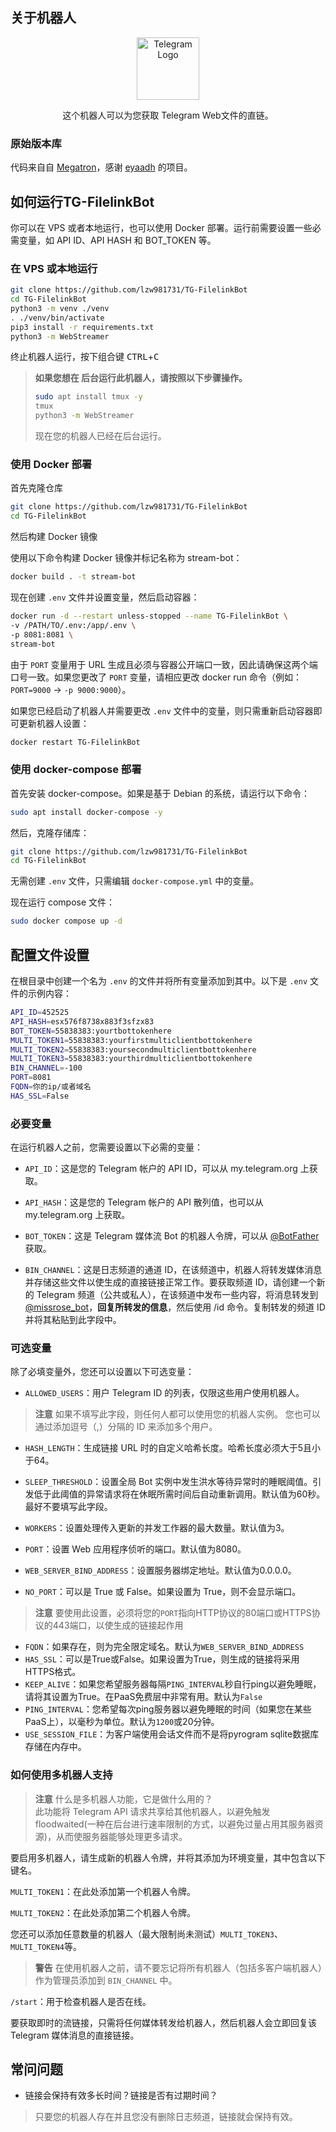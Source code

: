 

## 关于机器人

<p align="center">
    <a herf="https://github.com/EverythingSuckz/TG-FileStreamBot">
        <img src="https://telegra.ph/file/a8bb3f6b334ad1200ddb4.png" height="100" width="100" alt="Telegram Logo">
    </a>
</p>
<p align='center'>
    这个机器人可以为您获取 Telegram Web文件的直链。
</p>

### 原始版本库

代码来自自 [Megatron](https://github.com/eyaadh/megadlbot_oss)，感谢 [eyaadh](https://github.com/eyaadh) 的项目。

## 如何运行TG-FilelinkBot

你可以在 VPS 或者本地运行，也可以使用 Docker 部署。运行前需要设置一些必需变量，如 API ID、API HASH 和 BOT_TOKEN 等。

### 在 VPS 或本地运行

```sh
git clone https://github.com/lzw981731/TG-FilelinkBot
cd TG-FilelinkBot
python3 -m venv ./venv
. ./venv/bin/activate
pip3 install -r requirements.txt
python3 -m WebStreamer
```

终止机器人运行，按下组合键 <kbd>CTRL</kbd>+<kbd>C</kbd>

> **如果您想在 后台运行此机器人，请按照以下步骤操作。**
> ```sh
> sudo apt install tmux -y
> tmux
> python3 -m WebStreamer
> ```
> 现在您的机器人已经在后台运行。

### 使用 Docker 部署
首先克隆仓库
```sh
git clone https://github.com/lzw981731/TG-FilelinkBot
cd TG-FilelinkBot
```
然后构建 Docker 镜像

使用以下命令构建 Docker 镜像并标记名称为 stream-bot：
```sh
docker build . -t stream-bot
```
现在创建 `.env` 文件并设置变量，然后启动容器：
```sh
docker run -d --restart unless-stopped --name TG-FilelinkBot \
-v /PATH/TO/.env:/app/.env \
-p 8081:8081 \
stream-bot
```
由于 `PORT` 变量用于 URL 生成且必须与容器公开端口一致，因此请确保这两个端口号一致。如果您更改了 `PORT` 变量，请相应更改 docker run 命令（例如：`PORT=9000` -> `-p 9000:9000`）。

如果您已经启动了机器人并需要更改 `.env` 文件中的变量，则只需重新启动容器即可更新机器人设置：
```sh
docker restart TG-FilelinkBot
```


### 使用 docker-compose 部署

首先安装 docker-compose。如果是基于 Debian 的系统，请运行以下命令：
```sh
sudo apt install docker-compose -y
```

然后，克隆存储库：
```sh
git clone https://github.com/lzw981731/TG-FilelinkBot
cd TG-FilelinkBot
```

无需创建 `.env` 文件，只需编辑 `docker-compose.yml` 中的变量。

现在运行 compose 文件：
```sh
sudo docker compose up -d
```
## 配置文件设置

在根目录中创建一个名为 `.env` 的文件并将所有变量添加到其中。以下是 `.env` 文件的示例内容：

```sh
API_ID=452525
API_HASH=esx576f8738x883f3sfzx83
BOT_TOKEN=55838383:yourtbottokenhere
MULTI_TOKEN1=55838383:yourfirstmulticlientbottokenhere
MULTI_TOKEN2=55838383:yoursecondmulticlientbottokenhere
MULTI_TOKEN3=55838383:yourthirdmulticlientbottokenhere
BIN_CHANNEL=-100
PORT=8081
FQDN=你的ip/或者域名
HAS_SSL=False
```

### 必要变量

在运行机器人之前，您需要设置以下必需的变量：

- `API_ID`：这是您的 Telegram 帐户的 API ID，可以从 my.telegram.org 上获取。

- `API_HASH`：这是您的 Telegram 帐户的 API 散列值，也可以从 my.telegram.org 上获取。

- `BOT_TOKEN`：这是 Telegram 媒体流 Bot 的机器人令牌，可以从 [@BotFather](https://telegram.dog/BotFather) 获取。

- `BIN_CHANNEL`：这是日志频道的通道 ID，在该频道中，机器人将转发媒体消息并存储这些文件以使生成的直接链接正常工作。要获取频道 ID，请创建一个新的 Telegram 频道（公共或私人），在该频道中发布一些内容，将消息转发到[@missrose_bot](https://telegram.dog/MissRose_bot)，**回复所转发的信息**，然后使用 /id 命令。复制转发的频道 ID 并将其粘贴到此字段中。

### 可选变量

除了必填变量外，您还可以设置以下可选变量：

- `ALLOWED_USERS`：用户 Telegram ID 的列表，仅限这些用户使用机器人。
> **注意**
> 如果不填写此字段，则任何人都可以使用您的机器人实例。
> 您也可以通过添加逗号（,）分隔的 ID 来添加多个用户。

- `HASH_LENGTH`：生成链接 URL 时的自定义哈希长度。哈希长度必须大于5且小于64。

- `SLEEP_THRESHOLD`：设置全局 Bot 实例中发生洪水等待异常时的睡眠阈值。引发低于此阈值的异常请求将在休眠所需时间后自动重新调用。默认值为60秒。最好不要填写此字段。

- `WORKERS`：设置处理传入更新的并发工作器的最大数量。默认值为3。

- `PORT`：设置 Web 应用程序侦听的端口。默认值为8080。

- `WEB_SERVER_BIND_ADDRESS`：设置服务器绑定地址。默认值为0.0.0.0。

- `NO_PORT`：可以是 True 或 False。如果设置为 True，则不会显示端口。
> **注意**
> 要使用此设置，必须将您的`PORT`指向HTTP协议的80端口或HTTPS协议的443端口，以使生成的链接起作用

- `FQDN`：如果存在，则为完全限定域名。默认为`WEB_SERVER_BIND_ADDRESS`
- `HAS_SSL`：可以是True或False。如果设置为True，则生成的链接将采用HTTPS格式。
- `KEEP_ALIVE`：如果您希望服务器每隔`PING_INTERVAL`秒自行ping以避免睡眠，请将其设置为True。在PaaS免费层中非常有用。默认为`False`
- `PING_INTERVAL`：您希望每次ping服务器以避免睡眠的时间（如果您在某些PaaS上），以毫秒为单位。默认为`1200`或20分钟。
- `USE_SESSION_FILE`：为客户端使用会话文件而不是将pyrogram sqlite数据库存储在内存中。

### 如何使用多机器人支持

> **注意**
> 什么是多机器人功能，它是做什么用的？<br>
> 此功能将 Telegram API 请求共享给其他机器人，以避免触发 floodwaited(一种在后台进行速率限制的方式，以避免过量占用其服务器资源)，从而使服务器能够处理更多请求。<br>

要启用多机器人，请生成新的机器人令牌，并将其添加为环境变量，其中包含以下键名。

`MULTI_TOKEN1`：在此处添加第一个机器人令牌。

`MULTI_TOKEN2`：在此处添加第二个机器人令牌。

您还可以添加任意数量的机器人（最大限制尚未测试）`MULTI_TOKEN3`、`MULTI_TOKEN4`等。

> **警告**
> 在使用机器人之前，请不要忘记将所有机器人（包括多客户端机器人）作为管理员添加到 `BIN_CHANNEL` 中。

`/start`：用于检查机器人是否在线。

要获取即时的流链接，只需将任何媒体转发给机器人，然后机器人会立即回复该 Telegram 媒体消息的直接链接。
## 常问问题

- 链接会保持有效多长时间？链接是否有过期时间？

> 只要您的机器人存在并且您没有删除日志频道，链接就会保持有效。
